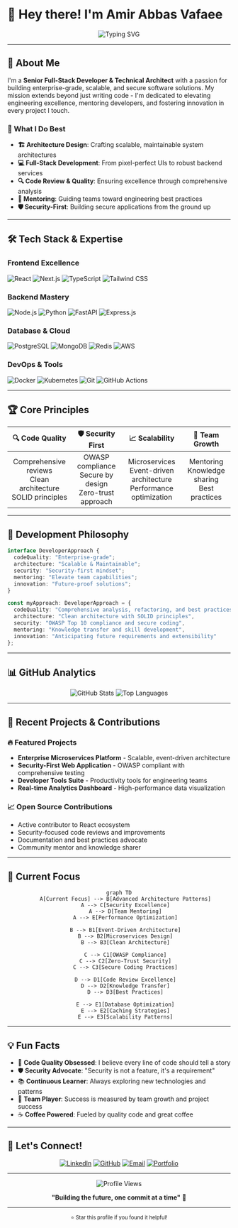 # 👋 Hey there! I'm Amir Abbas Vafaee

<div align="center">
  <img src="https://readme-typing-svg.herokuapp.com?font=Fira+Code&pause=1000&color=6366F1&center=true&vCenter=true&width=435&lines=Senior+Full-Stack+Developer;Technical+Architect;Code+Quality+Advocate;Mentor+%26+Team+Lead;Building+Scalable+Solutions" alt="Typing SVG" />
</div>

---

## 🚀 About Me

I'm a **Senior Full-Stack Developer & Technical Architect** with a passion for building enterprise-grade, scalable, and secure software solutions. My mission extends beyond just writing code - I'm dedicated to elevating engineering excellence, mentoring developers, and fostering innovation in every project I touch.

### 🎯 What I Do Best
- **🏗️ Architecture Design**: Crafting scalable, maintainable system architectures
- **💻 Full-Stack Development**: From pixel-perfect UIs to robust backend services
- **🔍 Code Review & Quality**: Ensuring excellence through comprehensive analysis
- **👥 Mentoring**: Guiding teams toward engineering best practices
- **🛡️ Security-First**: Building secure applications from the ground up

---

## 🛠️ Tech Stack & Expertise

### **Frontend Excellence**
![React](https://img.shields.io/badge/React-20232A?style=for-the-badge&logo=react&logoColor=61DAFB)
![Next.js](https://img.shields.io/badge/Next.js-000000?style=for-the-badge&logo=next.js&logoColor=white)
![TypeScript](https://img.shields.io/badge/TypeScript-007ACC?style=for-the-badge&logo=typescript&logoColor=white)
![Tailwind CSS](https://img.shields.io/badge/Tailwind_CSS-38B2AC?style=for-the-badge&logo=tailwind-css&logoColor=white)

### **Backend Mastery**
![Node.js](https://img.shields.io/badge/Node.js-43853D?style=for-the-badge&logo=node.js&logoColor=white)
![Python](https://img.shields.io/badge/Python-3776AB?style=for-the-badge&logo=python&logoColor=white)
![FastAPI](https://img.shields.io/badge/FastAPI-009688?style=for-the-badge&logo=fastapi&logoColor=white)
![Express.js](https://img.shields.io/badge/Express.js-404D59?style=for-the-badge)

### **Database & Cloud**
![PostgreSQL](https://img.shields.io/badge/PostgreSQL-316192?style=for-the-badge&logo=postgresql&logoColor=white)
![MongoDB](https://img.shields.io/badge/MongoDB-4EA94B?style=for-the-badge&logo=mongodb&logoColor=white)
![Redis](https://img.shields.io/badge/Redis-DC382D?style=for-the-badge&logo=redis&logoColor=white)
![AWS](https://img.shields.io/badge/AWS-232F3E?style=for-the-badge&logo=amazon-aws&logoColor=white)

### **DevOps & Tools**
![Docker](https://img.shields.io/badge/Docker-2496ED?style=for-the-badge&logo=docker&logoColor=white)
![Kubernetes](https://img.shields.io/badge/Kubernetes-326CE5?style=for-the-badge&logo=kubernetes&logoColor=white)
![Git](https://img.shields.io/badge/Git-F05032?style=for-the-badge&logo=git&logoColor=white)
![GitHub Actions](https://img.shields.io/badge/GitHub_Actions-2088FF?style=for-the-badge&logo=github-actions&logoColor=white)

---

## 🏆 Core Principles

<div align="center">

| **🔍 Code Quality** | **🛡️ Security First** | **📈 Scalability** | **👥 Team Growth** |
|:---:|:---:|:---:|:---:|
| Comprehensive reviews<br/>Clean architecture<br/>SOLID principles | OWASP compliance<br/>Secure by design<br/>Zero-trust approach | Microservices<br/>Event-driven architecture<br/>Performance optimization | Mentoring<br/>Knowledge sharing<br/>Best practices |

</div>

---

## 🎨 Development Philosophy

```typescript
interface DeveloperApproach {
  codeQuality: "Enterprise-grade";
  architecture: "Scalable & Maintainable";
  security: "Security-first mindset";
  mentoring: "Elevate team capabilities";
  innovation: "Future-proof solutions";
}

const myApproach: DeveloperApproach = {
  codeQuality: "Comprehensive analysis, refactoring, and best practices",
  architecture: "Clean architecture with SOLID principles",
  security: "OWASP Top 10 compliance and secure coding",
  mentoring: "Knowledge transfer and skill development",
  innovation: "Anticipating future requirements and extensibility"
};
```

---

## 📊 GitHub Analytics

<div align="center">
  <img src="https://github-readme-stats.vercel.app/api?username=amirabbasvafaee&show_icons=true&theme=tokyonight&hide_border=true&count_private=true" alt="GitHub Stats" />
  
  <img src="https://github-readme-stats.vercel.app/api/top-langs/?username=amirabbasvafaee&layout=compact&theme=tokyonight&hide_border=true" alt="Top Languages" />
</div>

---

## 🚀 Recent Projects & Contributions

### 🔥 Featured Projects
- **Enterprise Microservices Platform** - Scalable, event-driven architecture
- **Security-First Web Application** - OWASP compliant with comprehensive testing
- **Developer Tools Suite** - Productivity tools for engineering teams
- **Real-time Analytics Dashboard** - High-performance data visualization

### 📈 Open Source Contributions
- Active contributor to React ecosystem
- Security-focused code reviews and improvements
- Documentation and best practices advocate
- Community mentor and knowledge sharer

---

## 🎯 Current Focus

<div align="center">

```mermaid
graph TD
    A[Current Focus] --> B[Advanced Architecture Patterns]
    A --> C[Security Excellence]
    A --> D[Team Mentoring]
    A --> E[Performance Optimization]
    
    B --> B1[Event-Driven Architecture]
    B --> B2[Microservices Design]
    B --> B3[Clean Architecture]
    
    C --> C1[OWASP Compliance]
    C --> C2[Zero-Trust Security]
    C --> C3[Secure Coding Practices]
    
    D --> D1[Code Review Excellence]
    D --> D2[Knowledge Transfer]
    D --> D3[Best Practices]
    
    E --> E1[Database Optimization]
    E --> E2[Caching Strategies]
    E --> E3[Scalability Patterns]
```

</div>

---

## 💡 Fun Facts

- 🎯 **Code Quality Obsessed**: I believe every line of code should tell a story
- 🛡️ **Security Advocate**: "Security is not a feature, it's a requirement"
- 📚 **Continuous Learner**: Always exploring new technologies and patterns
- 🤝 **Team Player**: Success is measured by team growth and project success
- ☕ **Coffee Powered**: Fueled by quality code and great coffee

---

## 🤝 Let's Connect!

<div align="center">

[![LinkedIn](https://img.shields.io/badge/LinkedIn-0077B5?style=for-the-badge&logo=linkedin&logoColor=white)](https://linkedin.com/in/amirabbasvafaee)
[![GitHub](https://img.shields.io/badge/GitHub-100000?style=for-the-badge&logo=github&logoColor=white)](https://github.com/amirabbasvafaee)
[![Email](https://img.shields.io/badge/Email-D14836?style=for-the-badge&logo=gmail&logoColor=white)](mailto:amirabbasvafaee@example.com)
[![Portfolio](https://img.shields.io/badge/Portfolio-FF5722?style=for-the-badge&logo=todoist&logoColor=white)](https://amirabbasvafaee.dev)

</div>

---

<div align="center">
  <img src="https://komarev.com/ghpvc/?username=amirabbasvafaee&style=for-the-badge&color=6366F1" alt="Profile Views" />
  
  **"Building the future, one commit at a time"** 🚀
</div>

---

<div align="center">
  <sub>⭐ Star this profile if you found it helpful!</sub>
</div>
